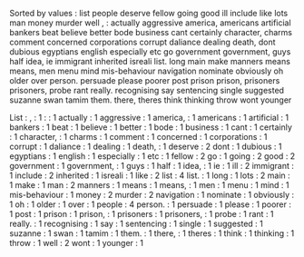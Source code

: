 Sorted by values :
list people deserve fellow going good ill include like lots man money murder well , : actually aggressive america, americans artificial bankers beat believe better bode business cant certainly character, charms comment concerned corporations corrupt daliance dealing death, dont dubious egyptians english especially etc go government government, guys half idea, ie immigrant inherited isreali list. long main make manners means means, men menu mind mis-behaviour navigation nominate obviously oh older over person. persuade please poorer post prison prison, prisoners prisoners, probe rant really. recognising say sentencing single suggested suzanne swan tamim them. there, theres think thinking throw wont younger 

List :
, : 1
: : 1
actually : 1
aggressive : 1
america, : 1
americans : 1
artificial : 1
bankers : 1
beat : 1
believe : 1
better : 1
bode : 1
business : 1
cant : 1
certainly : 1
character, : 1
charms : 1
comment : 1
concerned : 1
corporations : 1
corrupt : 1
daliance : 1
dealing : 1
death, : 1
deserve : 2
dont : 1
dubious : 1
egyptians : 1
english : 1
especially : 1
etc : 1
fellow : 2
go : 1
going : 2
good : 2
government : 1
government, : 1
guys : 1
half : 1
idea, : 1
ie : 1
ill : 2
immigrant : 1
include : 2
inherited : 1
isreali : 1
like : 2
list : 4
list. : 1
long : 1
lots : 2
main : 1
make : 1
man : 2
manners : 1
means : 1
means, : 1
men : 1
menu : 1
mind : 1
mis-behaviour : 1
money : 2
murder : 2
navigation : 1
nominate : 1
obviously : 1
oh : 1
older : 1
over : 1
people : 4
person. : 1
persuade : 1
please : 1
poorer : 1
post : 1
prison : 1
prison, : 1
prisoners : 1
prisoners, : 1
probe : 1
rant : 1
really. : 1
recognising : 1
say : 1
sentencing : 1
single : 1
suggested : 1
suzanne : 1
swan : 1
tamim : 1
them. : 1
there, : 1
theres : 1
think : 1
thinking : 1
throw : 1
well : 2
wont : 1
younger : 1
